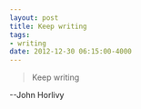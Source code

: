 ```yaml
---
layout: post
title: Keep writing
tags: 
- writing
date: 2012-12-30 06:15:00-4000
---
```

> Keep writing

--John Horlivy